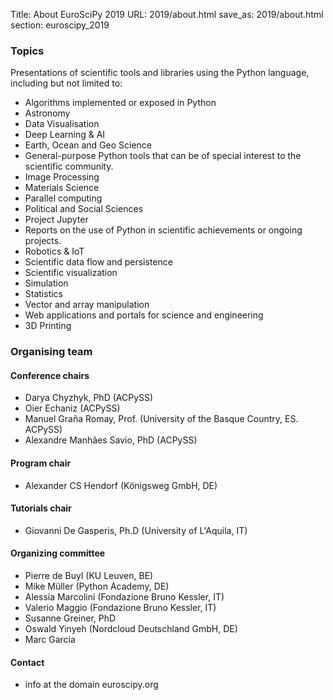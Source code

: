 Title: About EuroSciPy 2019
URL: 2019/about.html
save_as: 2019/about.html
section: euroscipy_2019

### Topics

Presentations of scientific tools and libraries using the Python language, including but not limited to:

 - Algorithms implemented or exposed in Python
 - Astronomy
 - Data Visualisation
 - Deep Learning & AI
 - Earth, Ocean and Geo Science
 - General-purpose Python tools that can be of special interest to the scientific community.
 - Image Processing
 - Materials Science
 - Parallel computing
 - Political and Social Sciences
 - Project Jupyter
 - Reports on the use of Python in scientific achievements or ongoing projects.
 - Robotics & IoT
 - Scientific data flow and persistence
 - Scientific visualization
 - Simulation
 - Statistics
 - Vector and array manipulation
 - Web applications and portals for science and engineering
 - 3D Printing

### Organising team

#### Conference chairs

- Darya Chyzhyk, PhD (ACPySS) 
- Oier Echaniz (ACPySS)
- Manuel Graña Romay, Prof. (University of the Basque Country, ES. ACPySS)
- Alexandre Manhães Savio, PhD (ACPySS)

#### Program chair

- Alexander CS Hendorf (Königsweg GmbH, DE)

#### Tutorials chair

- Giovanni De Gasperis, Ph.D (University of L'Aquila, IT)

#### Organizing committee

- Pierre de Buyl (KU Leuven, BE)
- Mike Müller (Python Academy, DE)
- Alessia Marcolini (Fondazione Bruno Kessler, IT)
- Valerio Maggio (Fondazione Bruno Kessler, IT)
- Susanne Greiner, PhD
- Oswald Yinyeh (Nordcloud Deutschland GmbH, DE)
- Marc Garcia

#### Contact

- info at the domain euroscipy.org
